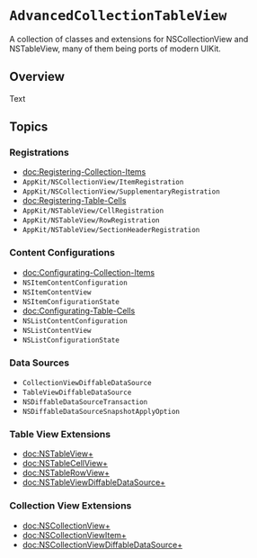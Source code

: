 # ``AdvancedCollectionTableView``

A collection of classes and extensions for NSCollectionView and NSTableView, many of them being ports of modern UIKit.

## Overview

<!--@START_MENU_TOKEN@-->Text<!--@END_MENU_TOKEN@-->

## Topics

### Registrations

- <doc:Registering-Collection-Items>
- ``AppKit/NSCollectionView/ItemRegistration``
- ``AppKit/NSCollectionView/SupplementaryRegistration``
- <doc:Registering-Table-Cells>
- ``AppKit/NSTableView/CellRegistration``
- ``AppKit/NSTableView/RowRegistration``
- ``AppKit/NSTableView/SectionHeaderRegistration``

### Content Configurations

- <doc:Configurating-Collection-Items>
- ``NSItemContentConfiguration``
- ``NSItemContentView``
- ``NSItemConfigurationState``
- <doc:Configurating-Table-Cells>
- ``NSListContentConfiguration``
- ``NSListContentView``
- ``NSListConfigurationState``

### Data Sources

- ``CollectionViewDiffableDataSource``
- ``TableViewDiffableDataSource``
- ``NSDiffableDataSourceTransaction``
- ``NSDiffableDataSourceSnapshotApplyOption``

### Table View Extensions

- <doc:NSTableView+>
- <doc:NSTableCellView+>
- <doc:NSTableRowView+>
- <doc:NSTableViewDiffableDataSource+>

### Collection View Extensions

- <doc:NSCollectionView+>
- <doc:NSCollectionViewItem+>
- <doc:NSCollectionViewDiffableDataSource+>

